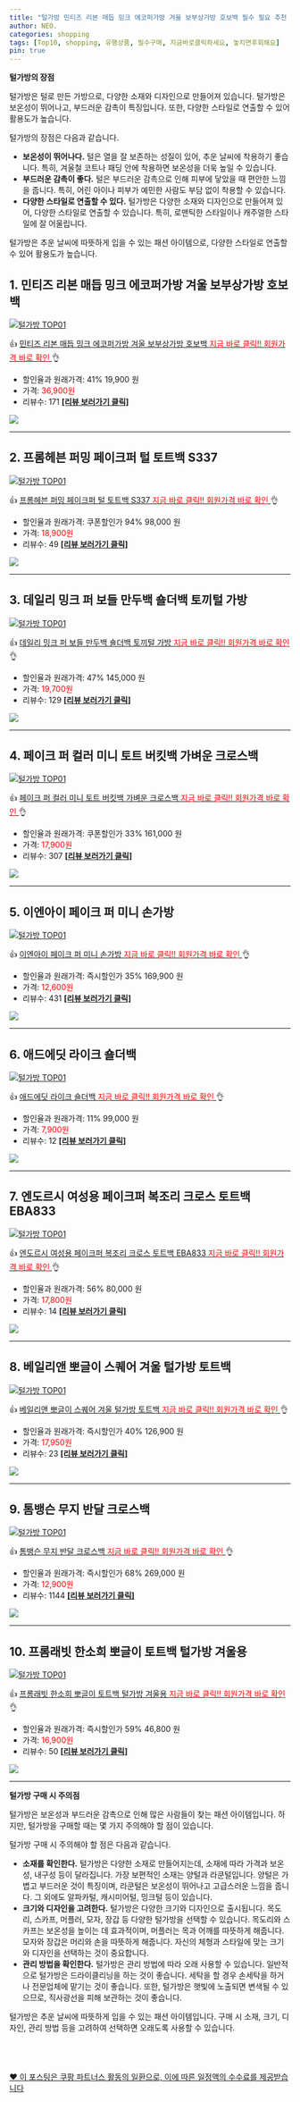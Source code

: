 ```yaml
---
title: "털가방 민티즈 리본 매듭 밍크 에코퍼가방 겨울 보부상가방 호보백 필수 필요 추천 제품 비교 최저 가격 비교 장점 구매 후기 구매평"
author: NEO.
categories: shopping
tags: [Top10, shopping, 유행상품, 필수구매, 지금바로클릭하세요, 놓치면후회해요]
pin: true
---
```

**털가방의 장점**

털가방은 털로 만든 가방으로, 다양한 소재와 디자인으로 만들어져 있습니다. 털가방은 보온성이 뛰어나고, 부드러운 감촉이 특징입니다. 또한, 다양한 스타일로 연출할 수 있어 활용도가 높습니다.

털가방의 장점은 다음과 같습니다.

* **보온성이 뛰어나다.** 털은 열을 잘 보존하는 성질이 있어, 추운 날씨에 착용하기 좋습니다. 특히, 겨울철 코트나 패딩 안에 착용하면 보온성을 더욱 높일 수 있습니다.
* **부드러운 감촉이 좋다.** 털은 부드러운 감촉으로 인해 피부에 닿았을 때 편안한 느낌을 줍니다. 특히, 어린 아이나 피부가 예민한 사람도 부담 없이 착용할 수 있습니다.
* **다양한 스타일로 연출할 수 있다.** 털가방은 다양한 소재와 디자인으로 만들어져 있어, 다양한 스타일로 연출할 수 있습니다. 특히, 로맨틱한 스타일이나 캐주얼한 스타일에 잘 어울립니다.

털가방은 추운 날씨에 따뜻하게 입을 수 있는 패션 아이템으로, 다양한 스타일로 연출할 수 있어 활용도가 높습니다.

   

## 1. 민티즈 리본 매듭 밍크 에코퍼가방 겨울 보부상가방 호보백

[![털가방 TOP01](https://thumbnail8.coupangcdn.com/thumbnails/remote/490x490ex/image/vendor_inventory/6e96/77b18d497e1625a07b305355ee069c102d1853814c986a784d4ee70ca482.jpg)](https://link.coupang.com/re/AFFSDP?lptag=AF3617701&subid=GithubCoopas&pageKey=7743943066&traceid=V0-153&itemId=20841754659&vendorItemId=87909477459)


👍 [민티즈 리본 매듭 밍크 에코퍼가방 겨울 보부상가방 호보백 <font color=red> 지금 바로 클릭!! 회원가격 바로 확인 </font> ](https://link.coupang.com/re/AFFSDP?lptag=AF3617701&subid=GithubCoopas&pageKey=7743943066&traceid=V0-153&itemId=20841754659&vendorItemId=87909477459) 👌 


- 할인율과 원래가격: 41%  19,900   원
- 가격: <span style='color:red'>36,900원</span>
- 리뷰수: 171  [**[리뷰 보러가기 클릭]**](https://link.coupang.com/re/AFFSDP?lptag=AF3617701&subid=GithubCoopas&pageKey=7743943066&traceid=V0-153&itemId=20841754659&vendorItemId=87909477459)

[![](/discount_price.png)](https://link.coupang.com/re/AFFSDP?lptag=AF3617701&subid=GithubCoopas&pageKey=7743943066&traceid=V0-153&itemId=20841754659&vendorItemId=87909477459)

---


   

## 2. 프롬헤븐 퍼밍 페이크퍼 털 토트백 S337

[![털가방 TOP01](https://thumbnail9.coupangcdn.com/thumbnails/remote/490x490ex/image/rs_quotation_api/i4drvv6w/ae5cd70164d147c29614d8a6bb0b6e78.jpg)](https://link.coupang.com/re/AFFSDP?lptag=AF3617701&subid=GithubCoopas&pageKey=6159137226&traceid=V0-153&itemId=11940987658&vendorItemId=79213679954)


👍 [프롬헤븐 퍼밍 페이크퍼 털 토트백 S337 <font color=red> 지금 바로 클릭!! 회원가격 바로 확인 </font> ](https://link.coupang.com/re/AFFSDP?lptag=AF3617701&subid=GithubCoopas&pageKey=6159137226&traceid=V0-153&itemId=11940987658&vendorItemId=79213679954) 👌 


- 할인율과 원래가격: 쿠폰할인가 94%  98,000   원
- 가격: <span style='color:red'>18,900원</span>
- 리뷰수: 49  [**[리뷰 보러가기 클릭]**](https://link.coupang.com/re/AFFSDP?lptag=AF3617701&subid=GithubCoopas&pageKey=6159137226&traceid=V0-153&itemId=11940987658&vendorItemId=79213679954)

[![](/discount_price.png)](https://link.coupang.com/re/AFFSDP?lptag=AF3617701&subid=GithubCoopas&pageKey=6159137226&traceid=V0-153&itemId=11940987658&vendorItemId=79213679954)

---


   

## 3. 데일리 밍크 퍼 보들 만두백 숄더백 토끼털 가방

[![털가방 TOP01](https://thumbnail9.coupangcdn.com/thumbnails/remote/490x490ex/image/vendor_inventory/9a6c/639ea1ce581a0e66aa79adf27b87aa20bc5f558693fde0f07f1dd7c97bf1.jpg)](https://link.coupang.com/re/AFFSDP?lptag=AF3617701&subid=GithubCoopas&pageKey=7676180880&traceid=V0-153&itemId=20491104276&vendorItemId=87798166522)


👍 [데일리 밍크 퍼 보들 만두백 숄더백 토끼털 가방 <font color=red> 지금 바로 클릭!! 회원가격 바로 확인 </font> ](https://link.coupang.com/re/AFFSDP?lptag=AF3617701&subid=GithubCoopas&pageKey=7676180880&traceid=V0-153&itemId=20491104276&vendorItemId=87798166522) 👌 


- 할인율과 원래가격: 47%  145,000   원
- 가격: <span style='color:red'>19,700원</span>
- 리뷰수: 129  [**[리뷰 보러가기 클릭]**](https://link.coupang.com/re/AFFSDP?lptag=AF3617701&subid=GithubCoopas&pageKey=7676180880&traceid=V0-153&itemId=20491104276&vendorItemId=87798166522)

[![](/discount_price.png)](https://link.coupang.com/re/AFFSDP?lptag=AF3617701&subid=GithubCoopas&pageKey=7676180880&traceid=V0-153&itemId=20491104276&vendorItemId=87798166522)

---


   

## 4. 페이크 퍼 컬러 미니 토트 버킷백 가벼운 크로스백

[![털가방 TOP01](https://thumbnail9.coupangcdn.com/thumbnails/remote/490x490ex/image/vendor_inventory/898d/4d23afd19b21c0572e78264597feba944b46405bb876d83064a3efd944fd.jpg)](https://link.coupang.com/re/AFFSDP?lptag=AF3617701&subid=GithubCoopas&pageKey=6185304251&traceid=V0-153&itemId=12172900716&vendorItemId=79444210655)


👍 [페이크 퍼 컬러 미니 토트 버킷백 가벼운 크로스백 <font color=red> 지금 바로 클릭!! 회원가격 바로 확인 </font> ](https://link.coupang.com/re/AFFSDP?lptag=AF3617701&subid=GithubCoopas&pageKey=6185304251&traceid=V0-153&itemId=12172900716&vendorItemId=79444210655) 👌 


- 할인율과 원래가격: 쿠폰할인가 33%  161,000   원
- 가격: <span style='color:red'>17,900원</span>
- 리뷰수: 307  [**[리뷰 보러가기 클릭]**](https://link.coupang.com/re/AFFSDP?lptag=AF3617701&subid=GithubCoopas&pageKey=6185304251&traceid=V0-153&itemId=12172900716&vendorItemId=79444210655)

[![](/discount_price.png)](https://link.coupang.com/re/AFFSDP?lptag=AF3617701&subid=GithubCoopas&pageKey=6185304251&traceid=V0-153&itemId=12172900716&vendorItemId=79444210655)

---


   

## 5. 이엔아이 페이크 퍼 미니 손가방

[![털가방 TOP01](https://thumbnail6.coupangcdn.com/thumbnails/remote/490x490ex/image/vendor_inventory/c18b/ae3e5bf8a0674ee4aef56555df4bf959318883d5490e1ba5ad23fcbd9d19.png)](https://link.coupang.com/re/AFFSDP?lptag=AF3617701&subid=GithubCoopas&pageKey=7750395020&traceid=V0-153&itemId=20874917180&vendorItemId=88037051955)


👍 [이엔아이 페이크 퍼 미니 손가방 <font color=red> 지금 바로 클릭!! 회원가격 바로 확인 </font> ](https://link.coupang.com/re/AFFSDP?lptag=AF3617701&subid=GithubCoopas&pageKey=7750395020&traceid=V0-153&itemId=20874917180&vendorItemId=88037051955) 👌 


- 할인율과 원래가격: 즉시할인가 35%  169,900   원
- 가격: <span style='color:red'>12,600원</span>
- 리뷰수: 431  [**[리뷰 보러가기 클릭]**](https://link.coupang.com/re/AFFSDP?lptag=AF3617701&subid=GithubCoopas&pageKey=7750395020&traceid=V0-153&itemId=20874917180&vendorItemId=88037051955)

[![](/discount_price.png)](https://link.coupang.com/re/AFFSDP?lptag=AF3617701&subid=GithubCoopas&pageKey=7750395020&traceid=V0-153&itemId=20874917180&vendorItemId=88037051955)

---


   

## 6. 애드에딧 라이크 숄더백

[![털가방 TOP01](https://thumbnail6.coupangcdn.com/thumbnails/remote/490x490ex/image/vendor_inventory/images/2017/12/26/10/1/1cb3e49c-2253-48d5-adea-bfdbc79a7fd2.jpg)](https://link.coupang.com/re/AFFSDP?lptag=AF3617701&subid=GithubCoopas&pageKey=56400286&traceid=V0-153&itemId=195211214&vendorItemId=3464703860)


👍 [애드에딧 라이크 숄더백 <font color=red> 지금 바로 클릭!! 회원가격 바로 확인 </font> ](https://link.coupang.com/re/AFFSDP?lptag=AF3617701&subid=GithubCoopas&pageKey=56400286&traceid=V0-153&itemId=195211214&vendorItemId=3464703860) 👌 


- 할인율과 원래가격: 11%  99,000   원
- 가격: <span style='color:red'>7,900원</span>
- 리뷰수: 12  [**[리뷰 보러가기 클릭]**](https://link.coupang.com/re/AFFSDP?lptag=AF3617701&subid=GithubCoopas&pageKey=56400286&traceid=V0-153&itemId=195211214&vendorItemId=3464703860)

[![](/discount_price.png)](https://link.coupang.com/re/AFFSDP?lptag=AF3617701&subid=GithubCoopas&pageKey=56400286&traceid=V0-153&itemId=195211214&vendorItemId=3464703860)

---


   

## 7. 엔도르시 여성용 페이크퍼 복조리 크로스 토트백 EBA833

[![털가방 TOP01](https://thumbnail10.coupangcdn.com/thumbnails/remote/490x490ex/image/vendor_inventory/b194/1e29f6b01796c62639c8b84cda874b5c48eaaa8ebbc80bac4c86943994d3.jpg)](https://link.coupang.com/re/AFFSDP?lptag=AF3617701&subid=GithubCoopas&pageKey=7733026589&traceid=V0-153&itemId=20784716506&vendorItemId=87854433451)


👍 [엔도르시 여성용 페이크퍼 복조리 크로스 토트백 EBA833 <font color=red> 지금 바로 클릭!! 회원가격 바로 확인 </font> ](https://link.coupang.com/re/AFFSDP?lptag=AF3617701&subid=GithubCoopas&pageKey=7733026589&traceid=V0-153&itemId=20784716506&vendorItemId=87854433451) 👌 


- 할인율과 원래가격: 56%  80,000   원
- 가격: <span style='color:red'>17,800원</span>
- 리뷰수: 14  [**[리뷰 보러가기 클릭]**](https://link.coupang.com/re/AFFSDP?lptag=AF3617701&subid=GithubCoopas&pageKey=7733026589&traceid=V0-153&itemId=20784716506&vendorItemId=87854433451)

[![](/discount_price.png)](https://link.coupang.com/re/AFFSDP?lptag=AF3617701&subid=GithubCoopas&pageKey=7733026589&traceid=V0-153&itemId=20784716506&vendorItemId=87854433451)

---


   

## 8. 베일리앤 뽀글이 스퀘어 겨울 털가방 토트백

[![털가방 TOP01](https://thumbnail8.coupangcdn.com/thumbnails/remote/490x490ex/image/vendor_inventory/0e26/8f631d05b0a46ca33b1b4e0173974087a2825175056abf84788f74348ed6.jpg)](https://link.coupang.com/re/AFFSDP?lptag=AF3617701&subid=GithubCoopas&pageKey=7724265506&traceid=V0-153&itemId=20738698051&vendorItemId=87809133067)


👍 [베일리앤 뽀글이 스퀘어 겨울 털가방 토트백 <font color=red> 지금 바로 클릭!! 회원가격 바로 확인 </font> ](https://link.coupang.com/re/AFFSDP?lptag=AF3617701&subid=GithubCoopas&pageKey=7724265506&traceid=V0-153&itemId=20738698051&vendorItemId=87809133067) 👌 


- 할인율과 원래가격: 즉시할인가 40%  126,900   원
- 가격: <span style='color:red'>17,950원</span>
- 리뷰수: 23  [**[리뷰 보러가기 클릭]**](https://link.coupang.com/re/AFFSDP?lptag=AF3617701&subid=GithubCoopas&pageKey=7724265506&traceid=V0-153&itemId=20738698051&vendorItemId=87809133067)

[![](/discount_price.png)](https://link.coupang.com/re/AFFSDP?lptag=AF3617701&subid=GithubCoopas&pageKey=7724265506&traceid=V0-153&itemId=20738698051&vendorItemId=87809133067)

---


   

## 9. 톰뱅슨 무지 반달 크로스백

[![털가방 TOP01](https://thumbnail9.coupangcdn.com/thumbnails/remote/490x490ex/image/vendor_inventory/c119/f8ce967731e529db840bbeec167605b3d4bf1d56b2b55de29c8fbafa85cb.jpg)](https://link.coupang.com/re/AFFSDP?lptag=AF3617701&subid=GithubCoopas&pageKey=7443426491&traceid=V0-153&itemId=19360752870&vendorItemId=86473756705)


👍 [톰뱅슨 무지 반달 크로스백 <font color=red> 지금 바로 클릭!! 회원가격 바로 확인 </font> ](https://link.coupang.com/re/AFFSDP?lptag=AF3617701&subid=GithubCoopas&pageKey=7443426491&traceid=V0-153&itemId=19360752870&vendorItemId=86473756705) 👌 


- 할인율과 원래가격: 즉시할인가 68%  269,000   원
- 가격: <span style='color:red'>12,900원</span>
- 리뷰수: 1144  [**[리뷰 보러가기 클릭]**](https://link.coupang.com/re/AFFSDP?lptag=AF3617701&subid=GithubCoopas&pageKey=7443426491&traceid=V0-153&itemId=19360752870&vendorItemId=86473756705)

[![](/discount_price.png)](https://link.coupang.com/re/AFFSDP?lptag=AF3617701&subid=GithubCoopas&pageKey=7443426491&traceid=V0-153&itemId=19360752870&vendorItemId=86473756705)

---


   

## 10. 프롬래빗 한소희 뽀글이 토트백 털가방 겨울용

[![털가방 TOP01](https://thumbnail7.coupangcdn.com/thumbnails/remote/490x490ex/image/vendor_inventory/1624/d8892ad353ed106a2dcd46041ca4c048f2bc169d2aa75153f8fb08ea8003.png)](https://link.coupang.com/re/AFFSDP?lptag=AF3617701&subid=GithubCoopas&pageKey=7713046531&traceid=V0-153&itemId=20680409989&vendorItemId=87752454227)


👍 [프롬래빗 한소희 뽀글이 토트백 털가방 겨울용 <font color=red> 지금 바로 클릭!! 회원가격 바로 확인 </font> ](https://link.coupang.com/re/AFFSDP?lptag=AF3617701&subid=GithubCoopas&pageKey=7713046531&traceid=V0-153&itemId=20680409989&vendorItemId=87752454227) 👌 


- 할인율과 원래가격: 즉시할인가 59%  46,800   원
- 가격: <span style='color:red'>16,900원</span>
- 리뷰수: 50  [**[리뷰 보러가기 클릭]**](https://link.coupang.com/re/AFFSDP?lptag=AF3617701&subid=GithubCoopas&pageKey=7713046531&traceid=V0-153&itemId=20680409989&vendorItemId=87752454227)

[![](/discount_price.png)](https://link.coupang.com/re/AFFSDP?lptag=AF3617701&subid=GithubCoopas&pageKey=7713046531&traceid=V0-153&itemId=20680409989&vendorItemId=87752454227)

---
**털가방 구매 시 주의점**

털가방은 보온성과 부드러운 감촉으로 인해 많은 사람들이 찾는 패션 아이템입니다. 하지만, 털가방을 구매할 때는 몇 가지 주의해야 할 점이 있습니다.

털가방 구매 시 주의해야 할 점은 다음과 같습니다.

* **소재를 확인한다.** 털가방은 다양한 소재로 만들어지는데, 소재에 따라 가격과 보온성, 내구성 등이 달라집니다. 가장 보편적인 소재는 양털과 라쿤털입니다. 양털은 가볍고 부드러운 것이 특징이며, 라쿤털은 보온성이 뛰어나고 고급스러운 느낌을 줍니다. 그 외에도 알파카털, 캐시미어털, 밍크털 등이 있습니다.
* **크기와 디자인을 고려한다.** 털가방은 다양한 크기와 디자인으로 출시됩니다. 목도리, 스카프, 머플러, 모자, 장갑 등 다양한 털가방을 선택할 수 있습니다. 목도리와 스카프는 보온성을 높이는 데 효과적이며, 머플러는 목과 어깨를 따뜻하게 해줍니다. 모자와 장갑은 머리와 손을 따뜻하게 해줍니다. 자신의 체형과 스타일에 맞는 크기와 디자인을 선택하는 것이 중요합니다.
* **관리 방법을 확인한다.** 털가방은 관리 방법에 따라 오래 사용할 수 있습니다. 일반적으로 털가방은 드라이클리닝을 하는 것이 좋습니다. 세탁을 할 경우 손세탁을 하거나 전문업체에 맡기는 것이 좋습니다. 또한, 털가방은 햇빛에 노출되면 변색될 수 있으므로, 직사광선을 피해 보관하는 것이 좋습니다.

털가방은 추운 날씨에 따뜻하게 입을 수 있는 패션 아이템입니다. 구매 시 소재, 크기, 디자인, 관리 방법 등을 고려하여 선택하면 오래도록 사용할 수 있습니다.<br><br><br><br><br> [ ❤  이 포스팅은 쿠팡 파트너스 활동의 일환으로, 이에 따른 일정액의 수수료를 제공받습니다](https://link.coupang.com/a/bcEFyh)